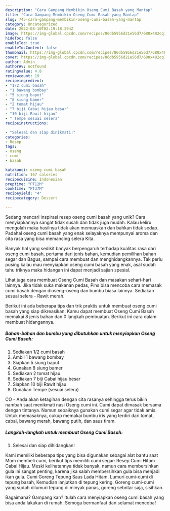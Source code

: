 ```yaml
---
description: "Cara Gampang Membikin Oseng Cumi Basah yang Mantap"
title: "Cara Gampang Membikin Oseng Cumi Basah yang Mantap"
slug: 745-cara-gampang-membikin-oseng-cumi-basah-yang-mantap
category: Uncategorized
date: 2022-08-10T02:19:18.294Z
image: https://img-global.cpcdn.com/recipes/86db5956d21e56d7/680x482cq70/oseng-cumi-basah-foto-resep-utama.jpg
hideToc: false
enableToc: true
enableTocContent: false
thumbnail: https://img-global.cpcdn.com/recipes/86db5956d21e56d7/680x482cq70/oseng-cumi-basah-foto-resep-utama.jpg
cover: https://img-global.cpcdn.com/recipes/86db5956d21e56d7/680x482cq70/oseng-cumi-basah-foto-resep-utama.jpg
author: Admin
authorAv: notfound
ratingvalue: 4.8
reviewcount: 19
recipeingredient:
- "1/2 cumi basah"
- "1 bawang bombay"
- "5 siung baput"
- "8 siung bamer"
- "2 tomat hijau"
- "7 biji Cabai hijau besar"
- "10 biji Rawit hijau"
- " Tempe sesuai selera"
recipeinstructions:

- "Selesai dan siap dinikmati!"
categories:
- Resep
tags:
- oseng
- cumi
- basah

katakunci: oseng cumi basah 
nutrition: 167 calories
recipecuisine: Indonesian
preptime: "PT12M"
cooktime: "PT37M"
recipeyield: "4"
recipecategory: Dessert

---
```





Sedang mencari inspirasi resep oseng cumi basah yang unik? Cara menyiapkannya sangat tidak susah dan tidak juga mudah. Kalau keliru mengolah maka hasilnya tidak akan memuaskan dan bahkan tidak sedap. Padahal oseng cumi basah yang enak selayaknya mempunyai aroma dan cita rasa yang bisa memancing selera Kita.





Banyak hal yang sedikit banyak berpengaruh terhadap kualitas rasa dari oseng cumi basah, pertama dari jenis bahan, kemudian pemilihan bahan segar dan Bagus, sampai cara membuat dan menghidangkannya. Tak perlu pusing kalau mau menyiapkan oseng cumi basah yang enak,      asal sudah tahu triknya maka hidangan ini dapat menjadi sajian spesial.














Lihat juga cara membuat Oseng Cumi Basah dan masakan sehari-hari lainnya. Jika tidak suka makanan pedas, Pins bisa mencoba cara memasak cumi basah dengan dioseng-oseng dan bumbu biasa lainnya. Sediakan sesuai selera - Rawit merah.






Berikut ini ada beberapa tips dan trik praktis untuk membuat oseng cumi basah yang siap dikreasikan. Kamu dapat membuat Oseng Cumi Basah memakai 8 jenis bahan dan 0 langkah pembuatan. Berikut ini cara dalam membuat hidangannya.

<!--inarticleads1-->

##### Bahan-bahan dan bumbu yang dibutuhkan untuk menyiapkan Oseng Cumi Basah:

1. Sediakan 1/2 cumi basah
1. Ambil 1 bawang bombay
1. Siapkan 5 siung baput
1. Gunakan 8 siung bamer
1. Sediakan 2 tomat hijau
1. Sediakan 7 biji Cabai hijau besar
1. Siapkan 10 biji Rawit hijau
1. Gunakan  Tempe (sesuai selera)


CO - Anda akan ketagihan dengan cita rasanya sehingga terus bikin nambah saat menikmati nasi Oseng cumi ini. Cumi dapat dimasak bersama dengan tintanya. Namun sebaiknya gunakan cumi segar agar tidak amis. Untuk memasaknya, cukup memakai bumbu iris yang terdiri dari tomat, cabai, bawang merah, bawang putih, dan saus tiram. 

<!--inarticleads2-->

##### Langkah-langkah untuk membuat Oseng Cumi Basah:


1. Selesai dan siap dihidangkan!

Kami memiliki beberapa tips yang bisa digunakan sebagai alat bantu saat Mom membeli cumi, berikut tips memilih cumi segar: Resep Cumi Hitam Cabai Hijau. Meski kelihatannya tidak banyak, namun cara membersihkan gula ini sangat penting, karena jika salah membersihkan gula bisa menjadi ikan gula. Cumi Goreng Tepung Saus Lada Hitam. Lumuri cumi-cumi di tepung basah, Kemudian lanjutkan di tepung kering. Goreng cumi-cumi yang sudah dilumuri tepung di minyak panas, goreng sebntar saja, sisihkan. 

Bagaimana? Gampang kan? Itulah cara menyiapkan oseng cumi basah yang bisa anda lakukan di rumah. Semoga bermanfaat dan selamat mencoba!
